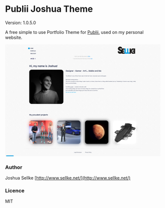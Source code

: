 # Publii Joshua Theme
Version: 1.0.5.0

A free simple to use Portfolio Theme for [Publii.](https://getpublii.com/) used on my personal website.

![Theme Preview Screenshot](ThemePreview.png)

### Author
Joshua Sellke [http://www.sellke.net/](http://www.sellke.net/)

### Licence

MIT
